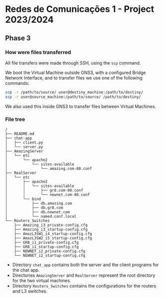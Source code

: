 # Redes de Comunicações 1 - Project 2023/2024

## Phase 3

### How were files transferred

All file transfers were made through SSH, using the `scp` command.

We boot the Virtual Machine outside GNS3, with a configured Bridge Network Interface, and to transfer files we use one of the following commands:

```sh
scp -r /path/to/source/ user@destiny_machine:/path/to/destiny/
scp -r user@source_machine:/path/to/source/ /path/to/destiny/
```

We also used this inside GNS3 to transfer files between Virtual Machines.

### File tree

```
/
├── README.md
├── chat-app
│   ├── client.py
│   └── server.py
├── AmazingServer
│   └── etc
│       └── apache2
│           └── sites-available
│               └── amazing.com-80.conf
├── RealServer
│   └── etc
│       ├── apache2
│       │   └── sites-available
│       │       ├── gr8.com-80.conf
│       │       └── newnet.com-80.conf
│       └── bind
│           ├── db.amazing.com
│           ├── db.gr8.com
│           ├── db.newnet.com
│           └── named.conf.local
└── Routers_Switches
    ├── Amazing_i3_private-config.cfg
    ├── Amazing_i3_startup-config.cfg
    ├── AmazL3SW1_i4_startup-config.cfg
    ├── AmazL3SW2_i5_startup-config.cfg
    ├── GR8_i1_private-config.cfg
    ├── GR8_i1_startup-config.cfg
    ├── NEWNET_i2_private-config.cfg
    └── NEWNET_i2_startup-config.cfg
```

- Directory `chat_app` contains both the server and the client programs for the chat app.
- Directories `AmazingServer` and `RealServer` represent the root directory for the two virtual machines.
- Directory `Routers_Switches` contains the configurations for the routers and L3 switches.

